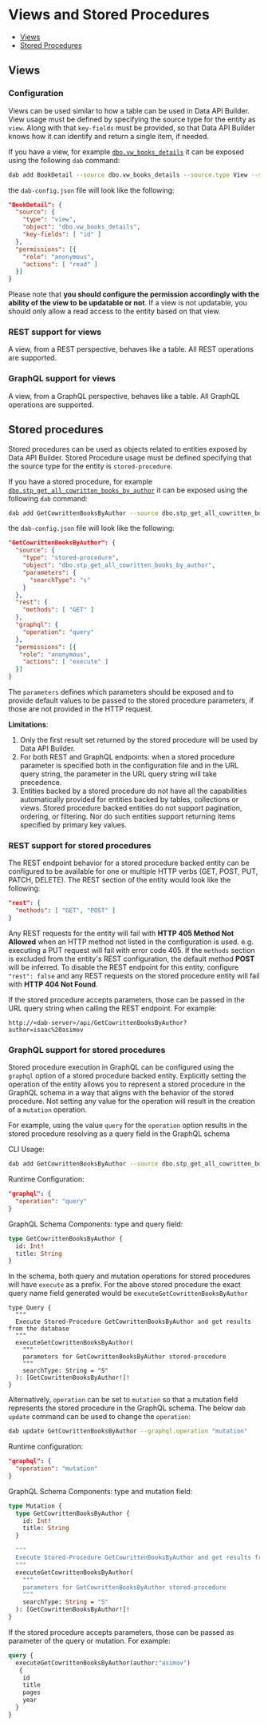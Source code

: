# Views and Stored Procedures

- [Views](#views)
- [Stored Procedures](#stored-procedures)

## Views

### Configuration

Views can be used similar to how a table can be used in Data API Builder. View usage must be defined by specifying the source type for the entity as `view`. Along with that `key-fields` must be provided, so that Data API Builder knows how it can identify and return a single item, if needed.

If you have a view, for example [`dbo.vw_books_details`](../samples/getting-started/azure-sql-db/library.azure-sql.sql#L112) it can be exposed using the following `dab` command:

```sh
dab add BookDetail --source dbo.vw_books_details --source.type View --source.key-fields "id" --permissions "anonymous:read"
```

the `dab-config.json` file will look like the following:

```json
"BookDetail": {
  "source": {
    "type": "view",
    "object": "dbo.vw_books_details",
    "key-fields": [ "id" ]
  },
  "permissions": [{
    "role": "anonymous",
    "actions": [ "read" ]
  }]
}
```

Please note that **you should configure the permission accordingly with the ability of the view to be updatable or not**. If a view is not updatable, you should only allow a read access to the entity based on that view.

### REST support for views

A view, from a REST perspective, behaves like a table. All REST operations are supported.

### GraphQL support for views

A view, from a GraphQL perspective, behaves like a table. All GraphQL operations are supported.

## Stored procedures

Stored procedures can be used as objects related to entities exposed by Data API Builder. Stored Procedure usage must be defined specifying that the source type for the entity is `stored-procedure`.

If you have a stored procedure, for example [`dbo.stp_get_all_cowritten_books_by_author`](../samples/getting-started/azure-sql-db/library.azure-sql.sql#L138) it can be exposed using the following `dab` command:

```sh
dab add GetCowrittenBooksByAuthor --source dbo.stp_get_all_cowritten_books_by_author --source.type "stored-procedure" source.params "searchType:s" --permissions "anonymous:execute" --rest.methods "get" --graphql.operation "query"
```

the `dab-config.json` file will look like the following:

```json
"GetCowrittenBooksByAuthor": {
  "source": {
    "type": "stored-procedure",
    "object": "dbo.stp_get_all_cowritten_books_by_author",
    "parameters": {
      "searchType": "s"
    }
  },
  "rest": {
    "methods": [ "GET" ]
  },
  "graphql": {
    "operation": "query"
  },
  "permissions": [{
   "role": "anonymous",
    "actions": [ "execute" ]
  }]
}
```

The `parameters` defines which parameters should be exposed and to provide default values to be passed to the stored procedure parameters, if those are not provided in the HTTP request.

**Limitations**:

1. Only the first result set returned by the stored procedure will be used by Data API Builder.
2. For both REST and GraphQL endpoints: when a stored procedure parameter is specified both in the configuration file and in the URL query string, the parameter in the URL query string will take precedence.
3. Entities backed by a stored procedure do not have all the capabilities automatically provided for entities backed by tables, collections or views. Stored procedure backed entities do not support pagination, ordering, or filtering. Nor do such entities support returning items specified by primary key values.

### REST support for stored procedures

The REST endpoint behavior for a stored procedure backed entity can be configured to be available for one or multiple HTTP verbs (GET, POST, PUT, PATCH, DELETE). The REST section of the entity would look like the following:

```json
"rest": {
  "methods": [ "GET", "POST" ]
}
```

Any REST requests for the entity will fail with **HTTP 405 Method Not Allowed** when an HTTP method not listed in the configuration is used. e.g. executing a PUT request will fail with error code 405.
If the `methods` section is excluded from the entity's REST configuration, the default method **POST** will be inferred. To disable the REST endpoint for this entity, configure `"rest": false` and any REST requests on the stored procedure entity will fail with **HTTP 404 Not Found**.

If the stored procedure accepts parameters, those can be passed in the URL query string when calling the REST endpoint. For example:

```text
http://<dab-server>/api/GetCowrittenBooksByAuthor?author=isaac%20asimov
```

### GraphQL support for stored procedures

Stored procedure execution in GraphQL can be configured using the `graphql` option of a stored procedure backed entity. Explicitly setting the operation of the entity allows you to represent a stored procedure in the GraphQL schema in a way that aligns with the behavior of the stored procedure.
Not setting any value for the operation will result in the creation of a `mutation` operation.

For example, using the value `query` for the `operation` option results in the stored procedure resolving as a query field in the GraphQL schema

CLI Usage:

```sh
dab add GetCowrittenBooksByAuthor --source dbo.stp_get_all_cowritten_books_by_author --source.type "stored-procedure" --source.params "searchType:s" --permissions "anonymous:execute" --rest.methods "GET" --graphql.operation "query"
```

Runtime Configuration:

```json
"graphql": {
  "operation": "query"
}
```

GraphQL Schema Components: type and query field:

```graphql
type GetCowrittenBooksByAuthor {
  id: Int!
  title: String
}
```

In the schema, both query and mutation operations for stored procedures will have `execute` as a prefix. For the above stored procedure the exact query name field generated would be `executeGetCowrittenBooksByAuthor`

```
type Query {
  """
  Execute Stored-Procedure GetCowrittenBooksByAuthor and get results from the database
  """
  executeGetCowrittenBooksByAuthor(
    """
    parameters for GetCowrittenBooksByAuthor stored-procedure
    """
    searchType: String = "S"
  ): [GetCowrittenBooksByAuthor!]!
}
```

Alternatively, `operation` can be set to `mutation` so that a mutation field represents the stored procedure in the GraphQL schema. The below `dab update` command can be used to change the `operation`:

```sh
dab update GetCowrittenBooksByAuthor --graphql.operation "mutation"
```

Runtime configuration:

```json
"graphql": {
  "operation": "mutation"
}
```
GraphQL Schema Components: type and mutation field:

```graphql
type Mutation {
  type GetCowrittenBooksByAuthor {
    id: Int!
    title: String
  }

  """
  Execute Stored-Procedure GetCowrittenBooksByAuthor and get results from the database
  """
  executeGetCowrittenBooksByAuthor(
    """
    parameters for GetCowrittenBooksByAuthor stored-procedure
    """
    searchType: String = "S"
  ): [GetCowrittenBooksByAuthor!]!
}
```

If the stored procedure accepts parameters, those can be passed as parameter of the query or mutation. For example:

```graphql
query {
  executeGetCowrittenBooksByAuthor(author:"asimov")
   {
    id
    title
    pages
    year
  }
}
```
